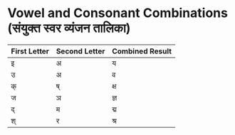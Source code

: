 # Vowel and Consonant Combinations (संयुक्त स्वर व्यंजन तालिका)

| First Letter | Second Letter | Combined Result |
| ------------ | ------------- | --------------- |
| इ            | अ             | य               |
| उ            | अ             | व               |
| क्            | ष्             | क्ष              |
| ज            | ञ             | ज्ञ              |
| द्            | म             | द्म              |
| श्            | र             | श्र              |
